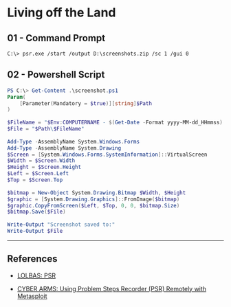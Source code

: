 # Living off the Land

## 01 - Command Prompt

```
C:\> psr.exe /start /output D:\screenshots.zip /sc 1 /gui 0
```

## 02 - Powershell Script

```powershell
PS C:\> Get-Content .\screenshot.ps1
Param(  
    [Parameter(Mandatory = $true)][string]$Path  
)  
  
$FileName = "$Env:COMPUTERNAME - $(Get-Date -Format yyyy-MM-dd_HHmmss).bmp"  
$File = "$Path\$FileName"  
  
Add-Type -AssemblyName System.Windows.Forms  
Add-Type -AssemblyName System.Drawing  
$Screen = [System.Windows.Forms.SystemInformation]::VirtualScreen  
$Width = $Screen.Width  
$Height = $Screen.Height  
$Left = $Screen.Left  
$Top = $Screen.Top  
  
$bitmap = New-Object System.Drawing.Bitmap $Width, $Height  
$graphic = [System.Drawing.Graphics]::FromImage($bitmap)  
$graphic.CopyFromScreen($Left, $Top, 0, 0, $bitmap.Size)  
$bitmap.Save($File)   
  
Write-Output "Screenshot saved to:"  
Write-Output $File
```

---
## References

- [LOLBAS: PSR](https://lolbas-project.github.io/lolbas/Binaries/Psr/)

- [CYBER ARMS: Using Problem Steps Recorder (PSR) Remotely with Metasploit](https://cyberarms.wordpress.com/2016/02/13/using-problem-steps-recorder-psr-remotely-with-metasploit/)